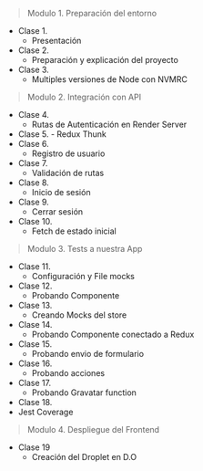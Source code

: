 >Modulo 1. Preparación del entorno
  - Clase 1. 
    - Presentación
  - Clase 2.
    - Preparación y explicación del proyecto
  - Clase 3. 
    - Multiples versiones de Node con NVMRC
> Modulo 2. Integración con API
  - Clase 4.
    - Rutas de Autenticación en Render Server
  -  Clase 5.
    - Redux Thunk
  - Clase 6.
    - Registro de usuario
  - Clase 7.
    - Validación de rutas
  - Clase 8.
    - Inicio de sesión
  - Clase 9.
    - Cerrar sesión
  - Clase 10.
    - Fetch de estado inicial
> Modulo 3. Tests a nuestra App
  - Clase 11.
    - Configuración y File mocks
  - Clase 12.
    - Probando Componente
  - Clase 13.
    - Creando Mocks del store
  - Clase 14.
    - Probando Componente conectado a Redux
  - Clase 15.
    - Probando envio de formulario
  - Clase 16.
    - Probando acciones
  - Clase 17.
    - Probando Gravatar function
  - Clase 18.
   - Jest Coverage
> Modulo 4. Despliegue del Frontend

  - Clase 19
    - Creación del Droplet en D.O
